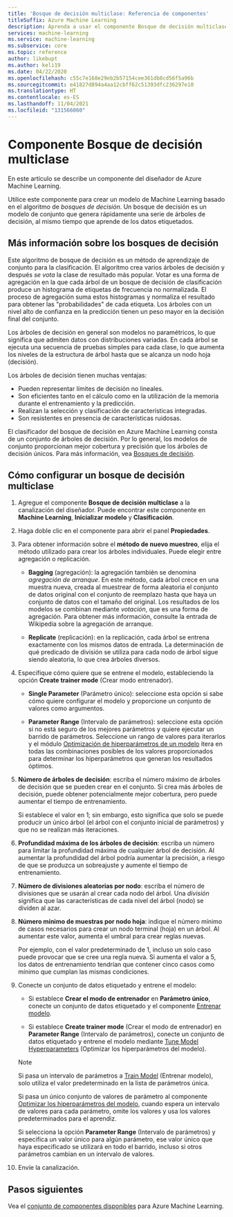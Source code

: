 ```yaml
---
title: 'Bosque de decisión multiclase: Referencia de componentes'
titleSuffix: Azure Machine Learning
description: Aprenda a usar el componente Bosque de decisión multiclase en Azure Machine Learning para crear un modelo de aprendizaje automático basado en el algoritmo de *bosques de decisión*.
services: machine-learning
ms.service: machine-learning
ms.subservice: core
ms.topic: reference
author: likebupt
ms.author: keli19
ms.date: 04/22/2020
ms.openlocfilehash: c55c7e168e29eb2b57154cee361db8cd56f5a96b
ms.sourcegitcommit: e41827d894a4aa12cbff62c51393dfc236297e10
ms.translationtype: HT
ms.contentlocale: es-ES
ms.lasthandoff: 11/04/2021
ms.locfileid: "131566060"
---
```

# <a name="multiclass-decision-forest-component"></a>Componente Bosque de decisión multiclase

En este artículo se describe un componente del diseñador de Azure Machine Learning.

Utilice este componente para crear un modelo de Machine Learning basado en el algoritmo de *bosques de decisión*. Un bosque de decisión es un modelo de conjunto que genera rápidamente una serie de árboles de decisión, al mismo tiempo que aprende de los datos etiquetados.

## <a name="more-about-decision-forests"></a>Más información sobre los bosques de decisión

Este algoritmo de bosque de decisión es un método de aprendizaje de conjunto para la clasificación. El algoritmo crea varios árboles de decisión y después *se vota* la clase de resultado más popular. Votar es una forma de agregación en la que cada árbol de un bosque de decisión de clasificación produce un histograma de etiquetas de frecuencia no normalizada. El proceso de agregación suma estos histogramas y normaliza el resultado para obtener las "probabilidades" de cada etiqueta. Los árboles con un nivel alto de confianza en la predicción tienen un peso mayor en la decisión final del conjunto.

Los árboles de decisión en general son modelos no paramétricos, lo que significa que admiten datos con distribuciones variadas. En cada árbol se ejecuta una secuencia de pruebas simples para cada clase, lo que aumenta los niveles de la estructura de árbol hasta que se alcanza un nodo hoja (decisión).

Los árboles de decisión tienen muchas ventajas:

+ Pueden representar límites de decisión no lineales.
+ Son eficientes tanto en el cálculo como en la utilización de la memoria durante el entrenamiento y la predicción.
+ Realizan la selección y clasificación de características integradas.
+ Son resistentes en presencia de características ruidosas.

El clasificador del bosque de decisión en Azure Machine Learning consta de un conjunto de árboles de decisión. Por lo general, los modelos de conjunto proporcionan mejor cobertura y precisión que los árboles de decisión únicos. Para más información, vea [Bosques de decisión](https://go.microsoft.com/fwlink/?LinkId=403677).

## <a name="how-to-configure-multiclass-decision-forest"></a>Cómo configurar un bosque de decisión multiclase

1. Agregue el componente **Bosque de decisión multiclase** a la canalización del diseñador. Puede encontrar este componente en **Machine Learning**, **Inicializar modelo** y **Clasificación**.

2. Haga doble clic en el componente para abrir el panel **Propiedades**.

3. Para obtener información sobre el **método de nuevo muestreo**, elija el método utilizado para crear los árboles individuales.  Puede elegir entre agregación o replicación.

    + **Bagging** (agregación): la agregación también se denomina *agregación de arranque*. En este método, cada árbol crece en una muestra nueva, creada al muestrear de forma aleatoria el conjunto de datos original con el conjunto de reemplazo hasta que haya un conjunto de datos con el tamaño del original. Los resultados de los modelos se combinan mediante *votación*, que es una forma de agregación. Para obtener más información, consulte la entrada de Wikipedia sobre la agregación de arranque.

    + **Replicate** (replicación): en la replicación, cada árbol se entrena exactamente con los mismos datos de entrada. La determinación de qué predicado de división se utiliza para cada nodo de árbol sigue siendo aleatoria, lo que crea árboles diversos.

   

4. Especifique cómo quiere que se entrene el modelo, estableciendo la opción **Create trainer mode** (Crear modo entrenador).

    + **Single Parameter** (Parámetro único): seleccione esta opción si sabe cómo quiere configurar el modelo y proporcione un conjunto de valores como argumentos.

    + **Parameter Range** (Intervalo de parámetros): seleccione esta opción si no está seguro de los mejores parámetros y quiere ejecutar un barrido de parámetros. Seleccione un rango de valores para iterarlos y el módulo [Optimización de hiperparámetros de un modelo](tune-model-hyperparameters.md) itera en todas las combinaciones posibles de los valores proporcionados para determinar los hiperparámetros que generan los resultados óptimos.   

5. **Número de árboles de decisión**: escriba el número máximo de árboles de decisión que se pueden crear en el conjunto. Si crea más árboles de decisión, puede obtener potencialmente mejor cobertura, pero puede aumentar el tiempo de entrenamiento.

    Si establece el valor en 1; sin embargo, esto significa que solo se puede producir un único árbol (el árbol con el conjunto inicial de parámetros) y que no se realizan más iteraciones.

6. **Profundidad máxima de los árboles de decisión**: escriba un número para limitar la profundidad máxima de cualquier árbol de decisión. Al aumentar la profundidad del árbol podría aumentar la precisión, a riesgo de que se produzca un sobreajuste y aumente el tiempo de entrenamiento.

7. **Número de divisiones aleatorias por nodo**: escriba el número de divisiones que se usarán al crear cada nodo del árbol. Una *división* significa que las características de cada nivel del árbol (nodo) se dividen al azar.

8. **Número mínimo de muestras por nodo hoja**: indique el número mínimo de casos necesarios para crear un nodo terminal (hoja) en un árbol. Al aumentar este valor, aumenta el umbral para crear reglas nuevas.

    Por ejemplo, con el valor predeterminado de 1, incluso un solo caso puede provocar que se cree una regla nueva. Si aumenta el valor a 5, los datos de entrenamiento tendrían que contener cinco casos como mínimo que cumplan las mismas condiciones.



10. Conecte un conjunto de datos etiquetado y entrene el modelo:

    + Si establece **Crear el modo de entrenador** en **Parámetro único**, conecte un conjunto de datos etiquetado y el componente [Entrenar modelo](train-model.md).  
  
    + Si establece **Create trainer mode** (Crear el modo de entrenador) en **Parameter Range** (Intervalo de parámetros), conecte un conjunto de datos etiquetado y entrene el modelo mediante [Tune Model Hyperparameters](tune-model-hyperparameters.md) (Optimizar los hiperparámetros del modelo).  
  
    > [!NOTE]
    > 
    > Si pasa un intervalo de parámetros a [Train Model](train-model.md) (Entrenar modelo), solo utiliza el valor predeterminado en la lista de parámetros única.  
    > 
    > Si pasa un único conjunto de valores de parámetro al componente [Optimizar los hiperparámetros del modelo](tune-model-hyperparameters.md), cuando espera un intervalo de valores para cada parámetro, omite los valores y usa los valores predeterminados para el aprendiz.  
    > 
    > Si selecciona la opción **Parameter Range** (Intervalo de parámetros) y especifica un valor único para algún parámetro, ese valor único que haya especificado se utilizará en todo el barrido, incluso si otros parámetros cambian en un intervalo de valores.

11. Envíe la canalización.



## <a name="next-steps"></a>Pasos siguientes

Vea el [conjunto de componentes disponibles](component-reference.md) para Azure Machine Learning. 